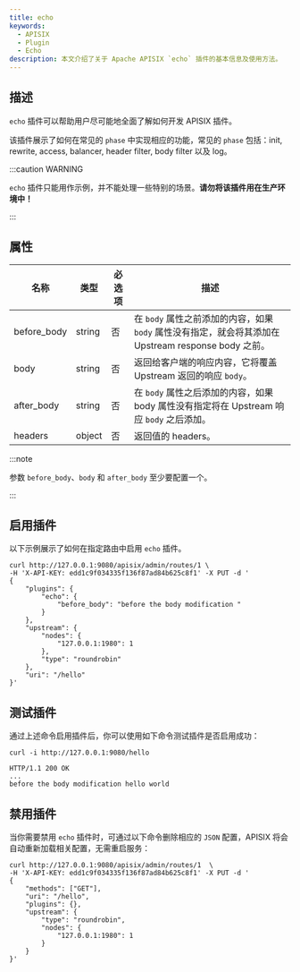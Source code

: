 ```yaml
---
title: echo
keywords:
  - APISIX
  - Plugin
  - Echo
description: 本文介绍了关于 Apache APISIX `echo` 插件的基本信息及使用方法。
---
```



<!--
#
# Licensed to the Apache Software Foundation (ASF) under one or more
# contributor license agreements.  See the NOTICE file distributed with
# this work for additional information regarding copyright ownership.
# The ASF licenses this file to You under the Apache License, Version 2.0
# (the "License"); you may not use this file except in compliance with
# the License.  You may obtain a copy of the License at
#
#     http://www.apache.org/licenses/LICENSE-2.0
#
# Unless required by applicable law or agreed to in writing, software
# distributed under the License is distributed on an "AS IS" BASIS,
# WITHOUT WARRANTIES OR CONDITIONS OF ANY KIND, either express or implied.
# See the License for the specific language governing permissions and
# limitations under the License.
#
-->

## 描述

`echo` 插件可以帮助用户尽可能地全面了解如何开发 APISIX 插件。

该插件展示了如何在常见的 `phase` 中实现相应的功能，常见的 `phase` 包括：init, rewrite, access, balancer, header filter, body filter 以及 log。

:::caution WARNING

`echo` 插件只能用作示例，并不能处理一些特别的场景。**请勿将该插件用在生产环境中！**

:::

## 属性

| 名称        | 类型   | 必选项  |  描述                                                                                            |
| ----------- | ------ | ------ | ----------------------------------------------------------------------------------------------- |
| before_body | string | 否     | 在 `body` 属性之前添加的内容，如果 `body` 属性没有指定，就会将其添加在 Upstream response body 之前。 |
| body        | string | 否     | 返回给客户端的响应内容，它将覆盖 Upstream 返回的响应 `body`。                                        |
| after_body  | string | 否     | 在 `body` 属性之后添加的内容，如果 body 属性没有指定将在 Upstream 响应 `body` 之后添加。              |
| headers     | object | 否     | 返回值的 headers。                                                                                |

:::note

参数 `before_body`、`body` 和 `after_body` 至少要配置一个。

:::

## 启用插件

以下示例展示了如何在指定路由中启用 `echo` 插件。

```shell
curl http://127.0.0.1:9080/apisix/admin/routes/1 \
-H 'X-API-KEY: edd1c9f034335f136f87ad84b625c8f1' -X PUT -d '
{
    "plugins": {
        "echo": {
            "before_body": "before the body modification "
        }
    },
    "upstream": {
        "nodes": {
            "127.0.0.1:1980": 1
        },
        "type": "roundrobin"
    },
    "uri": "/hello"
}'
```

## 测试插件

通过上述命令启用插件后，你可以使用如下命令测试插件是否启用成功：

```shell
curl -i http://127.0.0.1:9080/hello
```

```
HTTP/1.1 200 OK
...
before the body modification hello world
```

## 禁用插件

当你需要禁用 `echo` 插件时，可通过以下命令删除相应的 `JSON` 配置，APISIX 将会自动重新加载相关配置，无需重启服务：

```shell
curl http://127.0.0.1:9080/apisix/admin/routes/1  \
-H 'X-API-KEY: edd1c9f034335f136f87ad84b625c8f1' -X PUT -d '
{
    "methods": ["GET"],
    "uri": "/hello",
    "plugins": {},
    "upstream": {
        "type": "roundrobin",
        "nodes": {
            "127.0.0.1:1980": 1
        }
    }
}'
```
